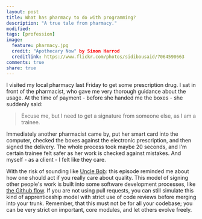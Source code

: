 ```yaml
---
layout: post
title: What has pharmacy to do with programming?
description: "A true tale from pharmacy."
modified:
tags: [profession]
image: 
  feature: pharmacy.jpg
  credit: "Apothecary Now" by Simon Harrod
  creditlink: https://www.flickr.com/photos/sidibousaid/7064590663
comments: true
share: true
---
```


I visited my local pharmacy last Friday to get some prescription drug. I sat in front of the pharmacist, who gave me very thorough guidance about the usage. At the time of payment - before she handed me the boxes - she suddenly said:
	
> Excuse me, but I need to get a signature from someone else, as I am a trainee. 

Immediately another pharmacist came by, put her smart card into the computer, checked the boxes against the electronic prescription, and then signed the delivery. The whole process took maybe 20 seconds, and I'm certain trainee felt safer as her work is checked against mistakes. And myself - as a client - I felt like they care. 

With the risk of sounding like [Uncle Bob](http://blog.8thlight.com/uncle-bob/2013/11/19/HoardsOfNovices.html): this episode reminded me about how one should act if you really care about quality. This model of signing other people's work is built into some software development processes, like [the Github flow](https://guides.github.com/introduction/flow/index.html). If you are not using pull requests, you can still simulate this kind of apprenticeship model with strict use of code reviews before merging into your trunk. Remember, that this must not be for all your codebase; you can be very strict on important, core modules, and let others evolve freely.
